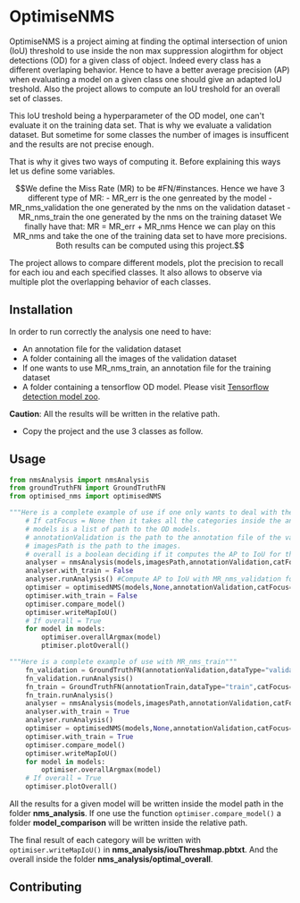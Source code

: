 # OptimiseNMS

OptimiseNMS is a project aiming at finding the optimal intersection of union (IoU) threshold to use inside the non max suppression alogirthm for object detections (OD) for a given class of object. Indeed every class has a different overlaping behavior. Hence to have a better average precision (AP) when evaluating a model on a given class one should give an adapted IoU treshold. 
Also the project allows to compute an IoU treshold for an overall set of classes.

This IoU treshold being a hyperparameter of the OD model, one can't evaluate it on the training data set. That is why we evaluate a validation dataset. But sometime for some classes the number of images is insufficent and the results are not precise enough.

That is why it gives two ways of computing it. Before explaining this ways let us define some variables.

```math
We define the Miss Rate (MR) to be #FN/#instances. Hence we have 3 different type of MR:

- MR_err is the one genreated by the model
- MR_nms_validation the one generated by the nms on the validation dataset
- MR_nms_train the one generated by the nms on the training dataset

We finally have that:

MR = MR_err + MR_nms


Hence we can play on this MR_nms and take the one of the training data set to have more precisions. Both results can be computed using this project.
```

The project allows to compare different models, plot the precision to recall for each iou and each specified classes. It also allows to observe via multiple plot the overlapping behavior of each classes. 

## Installation

In order to run correctly the analysis one need to have:

* An annotation file for the validation dataset
* A folder containing all the images of the validation dataset
* If one wants to use MR_nms_train, an annotation file for the training dataset
* A folder containing a tensorflow OD model. Please visit [Tensorflow detection model zoo](https://github.com/tensorflow/models/blob/master/research/object_detection/g3doc/detection_model_zoo.md).

**Caution**: All the results will be written in the relative path.

* Copy the project and the use 3 classes as follow.

## Usage

```python
from nmsAnalysis import nmsAnalysis
from groundTruthFN import GroundTruthFN
from optimised_nms import optimisedNMS

"""Here is a complete example of use if one only wants to deal with the validation data set"""
    # If catFocus = None then it takes all the categories inside the annotation file of the validation dataset. Else one can specify like this catFocus = ["person","bicycle"]. 
    # models is a list of path to the OD models.
    # annotationValidation is the path to the annotation file of the validation dataset.
    # imagesPath is the path to the images.
    # overall is a boolean deciding if it computes the AP to IoU for the overall.
    analyser = nmsAnalysis(models,imagesPath,annotationValidation,catFocus,number_IoU_thresh,overall)
    analyser.with_train = False
    analyser.runAnalysis() #Compute AP to IoU with MR_nms_validation for each catFocus
    optimiser = optimisedNMS(models,None,annotationValidation,catFocus=catFocus)
    optimiser.with_train = False
    optimiser.compare_model()
    optimiser.writeMapIoU()
    # If overall = True
    for model in models:
        optimiser.overallArgmax(model)
        ptimiser.plotOverall()

"""Here is a complete example of use with MR_nms_train"""
    fn_validation = GroundTruthFN(annotationValidation,dataType="validation",catFocus=catFocus)
    fn_validation.runAnalysis()
    fn_train = GroundTruthFN(annotationTrain,dataType="train",catFocus=catFocus)
    fn_train.runAnalysis()
    analyser = nmsAnalysis(models,imagesPath,annotationValidation,catFocus,number_IoU_thresh,overall)
    analyser.with_train = True
    analyser.runAnalysis()
    optimiser = optimisedNMS(models,None,annotationValidation,catFocus=catFocus)
    optimiser.with_train = True
    optimiser.compare_model()
    optimiser.writeMapIoU()
    for model in models:
        optimiser.overallArgmax(model)
    # If overall = True
    optimiser.plotOverall()
```

All the results for a given model will be written inside the model path in the folder __nms_analysis__. If one use the function `optimiser.compare_model()` a folder __model_comparison__ will be written inside the relative path. 

The final result of each category will be written with `optimiser.writeMapIoU()` in **nms_analysis/iouThreshmap.pbtxt**. And the overall inside the folder **nms_analysis/optimal_overall**.

## Contributing

